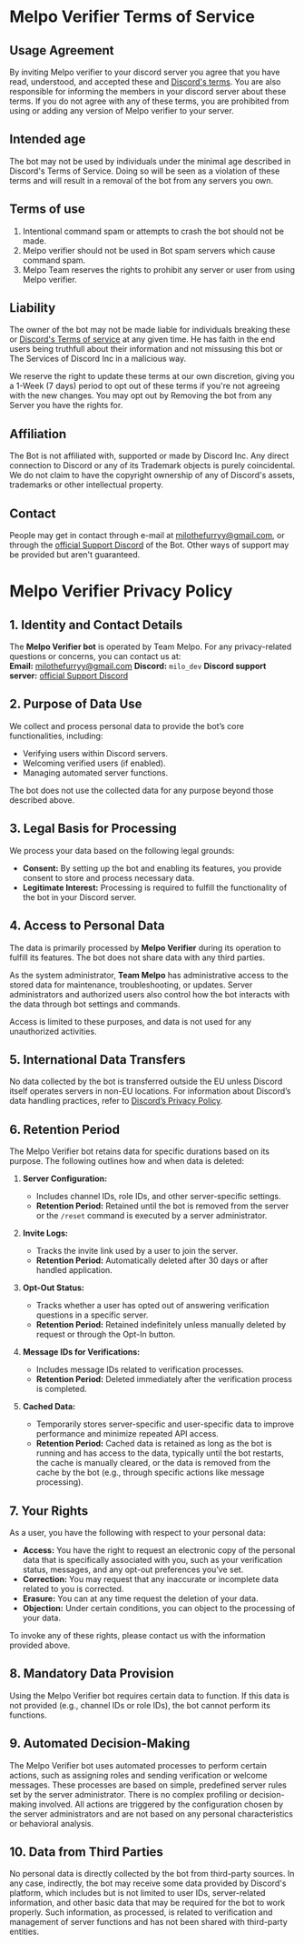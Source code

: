 # Melpo Verifier Terms of Service

## Usage Agreement
By inviting Melpo verifier to your discord server you agree that you have read, understood, and accepted these and [Discord's terms](https://discord.com/terms). You are also responsible for informing the members in your discord server about these terms. If you do not agree with any of these terms, you are prohibited from using or adding any version of Melpo verifier to your server.
## Intended age
The bot may not be used by individuals under the minimal age described in Discord's Terms of Service. Doing so will be seen as a violation of these terms and will result in a removal of the bot from any servers you own.
## Terms of use
1. Intentional command spam or attempts to crash the bot should not be made.
2. Melpo verifier should not be used in Bot spam servers which cause command spam.
3. Melpo Team reserves the rights to prohibit any server or user from using Melpo verifier.
## Liability
The owner of the bot may not be made liable for individuals breaking these or [Discord's Terms of service](https://discord.com/terms) at any given time.
He has faith in the end users being truthfull about their information and not missusing this bot or The Services of Discord Inc in a malicious way.

We reserve the right to update these terms at our own discretion, giving you a 1-Week (7 days) period to opt out of these terms if you're not agreeing with the new changes.
You may opt out by Removing the bot from any Server you have the rights for.
## Affiliation
The Bot is not affiliated with, supported or made by Discord Inc.
Any direct connection to Discord or any of its Trademark objects is purely coincidental. We do not claim to have the copyright ownership of any of Discord's assets, trademarks or other intellectual property.
## Contact
People may get in contact through e-mail at milothefurryy@gmail.com, or through the [official Support Discord](https://www.discord.gg/jjGAwwwxZz) of the Bot.
Other ways of support may be provided but aren't guaranteed.
# **Melpo Verifier Privacy Policy**

## **1. Identity and Contact Details**

The **Melpo Verifier bot** is operated by Team Melpo. For any privacy-related questions or concerns, you can contact us at:  
**Email:** milothefurryy@gmail.com
**Discord:** `milo_dev`
**Discord support server:** [official Support Discord](https://www.discord.gg/jjGAwwwxZz)

## **2. Purpose of Data Use**

We collect and process personal data to provide the bot’s core functionalities, including:

-   Verifying users within Discord servers.
-   Welcoming verified users (if enabled).
-   Managing automated server functions.

The bot does not use the collected data for any purpose beyond those described above.

## **3. Legal Basis for Processing**

We process your data based on the following legal grounds:

-   **Consent:** By setting up the bot and enabling its features, you provide consent to store and process necessary data.
-   **Legitimate Interest:** Processing is required to fulfill the functionality of the bot in your Discord server.

## **4. Access to Personal Data**

The data is primarily processed by **Melpo Verifier** during its operation to fulfill its features. The bot does not share data with any third parties.

As the system administrator, **Team Melpo** has administrative access to the stored data for maintenance, troubleshooting, or updates. Server administrators and authorized users also control how the bot interacts with the data through bot settings and commands.

Access is limited to these purposes, and data is not used for any unauthorized activities.

## **5. International Data Transfers**

No data collected by the bot is transferred outside the EU unless Discord itself operates servers in non-EU locations. For information about Discord’s data handling practices, refer to [Discord’s Privacy Policy](https://discord.com/privacy).

## **6. Retention Period**

The Melpo Verifier bot retains data for specific durations based on its purpose. The following outlines how and when data is deleted:

1.  **Server Configuration:**
    
    -   Includes channel IDs, role IDs, and other server-specific settings.
    -   **Retention Period:** Retained until the bot is removed from the server or the `/reset` command is executed by a server administrator.
2.  **Invite Logs:**
    
    -   Tracks the invite link used by a user to join the server.
    -   **Retention Period:** Automatically deleted after 30 days or after handled application.
3.  **Opt-Out Status:**
    
    -   Tracks whether a user has opted out of answering verification questions in a specific server.
    -   **Retention Period:** Retained indefinitely unless manually deleted by request or through the Opt-In button.
4.  **Message IDs for Verifications:**
    
    -   Includes message IDs related to verification processes.
    -   **Retention Period:** Deleted immediately after the verification process is completed.
5.  **Cached Data:**
    
    -   Temporarily stores server-specific and user-specific data to improve performance and minimize repeated API access.
    -   **Retention Period:** Cached data is retained as long as the bot is running and has access to the data, typically until the bot restarts, the cache is manually cleared, or the data is removed from the cache by the bot (e.g., through specific actions like message processing).

## **7. Your Rights**

As a user, you have the following with respect to your personal data:

-   **Access:** You have  the right to request an electronic copy of the personal data that is specifically associated with you, such as your verification status, messages, and any opt-out preferences you’ve set.
-   **Correction:** You may request that any inaccurate or incomplete data related to you is corrected.
-   **Erasure:** You can at any time request the deletion of your data.
-   **Objection:** Under  certain  conditions,  you can object to the processing of your data.  

To  invoke  any  of  these rights, please contact us with the information  provided  above.

## **8. Mandatory Data Provision**

Using the Melpo Verifier bot requires certain data to function. If this data is not provided (e.g., channel IDs or role IDs), the bot cannot perform its functions.

## **9. Automated Decision-Making**

The Melpo Verifier bot uses automated processes to perform certain actions, such as assigning roles and sending verification or welcome messages. These processes are based on simple, predefined server rules set by the server administrator. There is no complex profiling or decision-making involved. All actions are triggered by the configuration chosen by the server administrators and are not based on any personal characteristics or behavioral analysis.


## **10. Data from Third Parties**

No  personal  data  is  directly  collected  by  the  bot from third-party  sources. In any case, indirectly, the bot may receive some data provided  by Discord's platform, which  includes  but is not limited to user IDs, server-related information, and other basic data that  may be required for the bot to work properly. Such  information,  as processed,  is  related  to  verification  and  management  of  server functions and has not been shared with third-party  entities.
